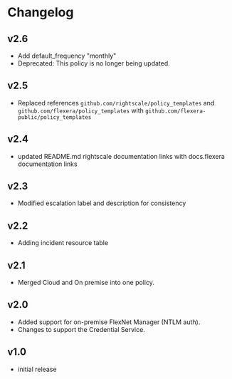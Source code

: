 # Changelog

## v2.6

- Add default_frequency "monthly"
- Deprecated: This policy is no longer being updated.

## v2.5

- Replaced references `github.com/rightscale/policy_templates` and `github.com/flexera/policy_templates` with `github.com/flexera-public/policy_templates`

## v2.4

- updated README.md rightscale documentation links with docs.flexera documentation links

## v2.3

- Modified escalation label and description for consistency

## v2.2

- Adding incident resource table

## v2.1

- Merged Cloud and On premise into one policy.

## v2.0

- Added support for on-premise FlexNet Manager (NTLM auth).
- Changes to support the Credential Service.

## v1.0

- initial release
